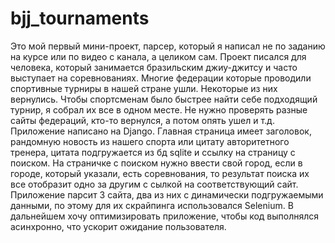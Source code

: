 # bjj_tournaments
Это мой первый мини-проект, парсер, который я написал не по заданию на курсе или по видео с канала, а целиком сам. 
Проект писался для человека, который занимается бразильским джиу-джитсу и часто выступает на соревнованиях. Многие федерации которые проводили спортивные турниры в нашей стране ушли. Некоторые из них вернулись. Чтобы спортсменам было быстрее найти себе подходящий турнир, я собрал их все в одном месте. Не нужно проверять разные сайты федераций, кто-то вернулся, а потом опять ушел и т.д.
Приложение написано на Django. Главная страница имеет заголовок, рандомную новость из нашего спорта или цитату авторитетного тренера, цитата подгружается из бд sqlite и ссылку на страницу с поиском. На страничке с поиском нужно ввести свой город, если в городе, который указали, есть соревнования, то результат поиска их все отобразит одно за другим с сылкой на соответствующий сайт.
Приложение парсит 3 сайта, два из них с динамически подгружаемыми данными, по этому для их скрайпинга использовался Selenium.
В дальнейшем хочу оптимизировать приложение, чтобы код выполнялся асинхронно, что ускорит ожидание пользователя.

